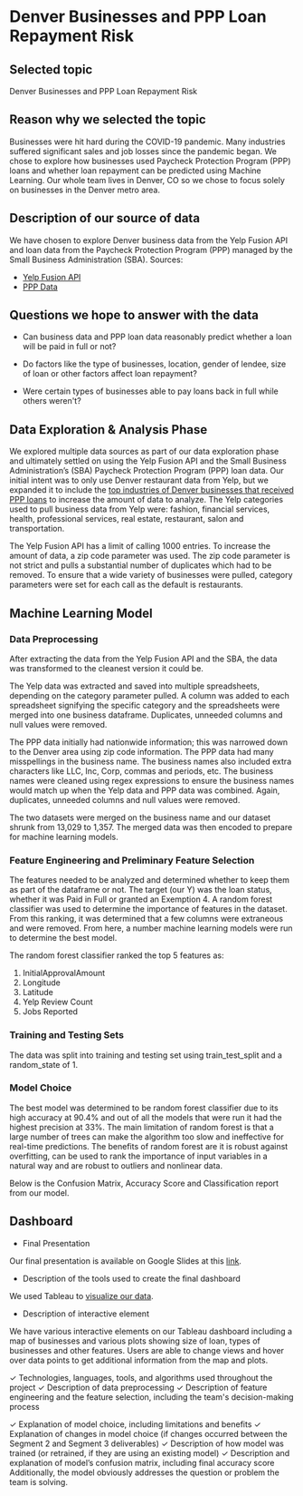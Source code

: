 # Denver Businesses and PPP Loan Repayment Risk

## Selected topic
Denver Businesses and PPP Loan Repayment Risk

## Reason why we selected the topic 
Businesses were hit hard during the COVID-19 pandemic.  Many industries suffered significant sales and job losses since the pandemic began. We chose to explore how businesses used Paycheck Protection Program (PPP) loans and whether loan repayment can be predicted using Machine Learning. Our whole team lives in Denver, CO so we chose to focus solely on businesses in the Denver metro area. 

## Description of our source of data
We have chosen to explore Denver business data from the Yelp Fusion API and loan data from the Paycheck Protection Program (PPP) managed by the Small Business Administration (SBA).
Sources:
*  [Yelp Fusion API](https://www.yelp.com/developers/documentation/v3/get_started)
*  [PPP Data](https://www.sba.gov/funding-programs/loans/covid-19-relief-options/paycheck-protection-program/ppp-data) 

## Questions we hope to answer with the data
* Can business data and PPP loan data reasonably predict whether a loan will be paid in full or not?

* Do factors like the type of businesses, location, gender of lendee, size of loan or other factors affect loan repayment?

* Were certain types of businesses able to pay loans back in full while others weren't? 

## Data Exploration & Analysis Phase
We explored multiple data sources as part of our data exploration phase and ultimately settled on using the Yelp Fusion API and the Small Business Administration’s (SBA) Paycheck Protection Program (PPP) loan data. Our initial intent was to only use Denver restaurant data from Yelp, but we expanded it to include the [top industries of Denver businesses that received PPP loans](https://data.coloradoan.com/paycheck-protection-program-loans/summary/colorado/denver-county/08031/) to increase the amount of data to analyze. The Yelp categories used to pull business data from Yelp were: fashion, financial services, health, professional services, real estate, restaurant, salon and transportation. 

The Yelp Fusion API has a limit of calling 1000 entries. To increase the amount of data, a zip code parameter was used. The zip code parameter is not strict and pulls a substantial number of duplicates which had to be removed. To ensure that a wide variety of businesses were pulled, category parameters were set for each call as the default is restaurants.

## Machine Learning Model
### Data Preprocessing
After extracting the data from the Yelp Fusion API and the SBA, the data was transformed to the cleanest version it could be. 

The Yelp data was extracted and saved into multiple spreadsheets, depending on the category parameter pulled. A column was added to each spreadsheet signifying the specific category and the spreadsheets were merged into one business dataframe. Duplicates, unneeded columns and null values were removed.

The PPP data initially had nationwide information; this was narrowed down to the Denver area using zip code information. The PPP data had many misspellings in the business name. The business names also included extra characters like LLC, Inc, Corp, commas and periods, etc. The business names were cleaned using regex expressions to ensure the business names would match up when the Yelp data and PPP data was combined. Again, duplicates, unneeded columns and null values were removed. 

The two datasets were merged on the business name and our dataset shrunk from 13,029 to 1,357. The merged data was then encoded to prepare for machine learning models. 

### Feature Engineering and Preliminary Feature Selection
The features needed to be analyzed and determined whether to keep them as part of the dataframe or not. The target (our Y) was the loan status, whether it was Paid in Full or granted an Exemption 4. A random forest classifier was used to determine the importance of features in the dataset. From this ranking, it was determined that a few columns were extraneous and were removed. From here, a number machine learning models were run to determine the best model. 

The random forest classifier ranked the top 5 features as:
1. InitialApprovalAmount
2. Longitude
3. Latitude
4. Yelp Review Count
5. Jobs Reported

### Training and Testing Sets
The data was split into training and testing set using train_test_split and a random_state of 1. 

### Model Choice
The best model was determined to be random forest classifier due to its high accuracy at 90.4% and out of all the models that were run it had the highest precision at 33%. The main limitation of random forest is that a large number of trees can make the algorithm too slow and ineffective for real-time predictions. The benefits of random forest are it is robust against overfitting, can be used to rank the importance of input variables in a natural way and are robust to outliers and nonlinear data.

Below is the Confusion Matrix, Accuracy Score and Classification report from our model. 


## Dashboard
- Final Presentation

Our final presentation is available on Google Slides at this [link](https://docs.google.com/presentation/d/1dWn_G4nov9FRoMqOXes7-a8apl2l8IZGHHXaMj0cDug/edit?usp=sharing).

- Description of the tools used to create the final dashboard

We used Tableau to [visualize our data](https://public.tableau.com/app/profile/dylan1351/viz/PPPLoanAnalysis/Story1).

- Description of interactive element

We have various interactive elements on our Tableau dashboard including a map of businesses and various plots showing size of loan, types of businesses and other features.  Users are able to change views and hover over data points to get additional information from the map and plots. 


✓ Technologies, languages, tools, and algorithms used throughout the project
✓ Description of data preprocessing
✓ Description of feature engineering and the feature selection, including the team's decision-making process

✓ Explanation of model choice, including limitations and benefits
✓ Explanation of changes in model choice (if changes occurred between the Segment 2 and Segment 3 deliverables)
✓ Description of how model was trained (or retrained, if they are using an existing model)
✓ Description and explanation of model’s confusion matrix, including final accuracy score
Additionally, the model obviously addresses the question or problem the team is solving.
